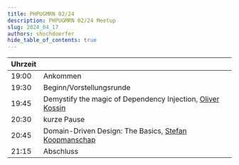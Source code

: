 ```yaml
---
title: PHPUGMRN 02/24
description: PHPUGMRN 02/24 Meetup
slug: 2024_04_17
authors: shochdoerfer
hide_table_of_contents: true
---
```


| Uhrzeit |                                                                                           | 
|---------|-------------------------------------------------------------------------------------------|
| 19:00   | Ankommen                                                                                  |
| 19:30   | Beginn/Vorstellungsrunde                                                                  |
| 19:45   | Demystify the magic of Dependency Injection, [Oliver Kossin](https://twitter.com/Cadien1) | 
| 20:30   | kurze Pause                                                                               |
| 20:45   | Domain-Driven Design: The Basics, [Stefan Koopmanschap](https://phpc.social/@skoop)       |
| 21:15   | Abschluss                                                                                 |
